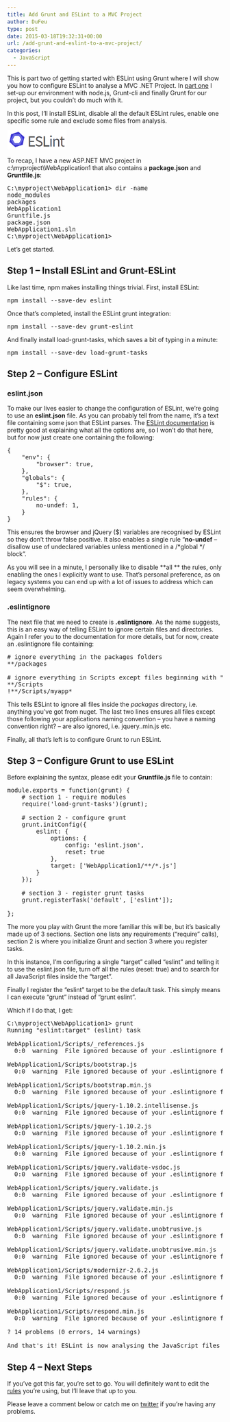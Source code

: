 ```yaml
---
title: Add Grunt and ESLint to a MVC Project
author: DuFeu
type: post
date: 2015-03-18T19:32:31+00:00
url: /add-grunt-and-eslint-to-a-mvc-project/
categories:
  - JavaScript
---
```


This is part two of getting started with ESLint using Grunt where I will show you how to configure ESLint to analyse a MVC .NET Project. In [part one][1] I set-up our environment with node.js, Grunt-cli and finally Grunt for our project, but you couldn&#8217;t do much with it.

In this post, I&#8217;ll install ESLint, disable all the default ESLint rules, enable one specific some rule and exclude some files from analysis.

[<img src="../../images/2015/01/ESLint.png" alt="Add Grunt and ESLint to a MVC Project" width="138" height="45" class="aligncenter size-full wp-image-360" />][2]

To recap, I have a new ASP.NET MVC project in c:\myproject\WebApplication1 that also contains a **package.json** and **Gruntfile.js**:

<pre class="brush: bash; title: ; notranslate" title="">C:\myproject\WebApplication1&gt; dir -name
node_modules
packages
WebApplication1
Gruntfile.js
package.json
WebApplication1.sln
C:\myproject\WebApplication1&gt;
</pre>

Let&#8217;s get started.

## Step 1 &#8211; Install ESLint and Grunt-ESLint

Like last time, npm makes installing things trivial. First, install ESLint:

<pre class="brush: bash; title: ; notranslate" title="">npm install --save-dev eslint
</pre>

Once that&#8217;s completed, install the ESLint grunt integration:

<pre class="brush: bash; title: ; notranslate" title="">npm install --save-dev grunt-eslint
</pre>

And finally install load-grunt-tasks, which saves a bit of typing in a minute:

<pre class="brush: bash; title: ; notranslate" title="">npm install --save-dev load-grunt-tasks
</pre>

## Step 2 &#8211; Configure ESLint

### eslint.json

To make our lives easier to change the configuration of ESLint, we&#8217;re going to use an **eslint.json** file. As you can probably tell from the name, it&#8217;s a text file containing some json that ESLint parses. The [ESLint documentation][3] is pretty good at explaining what all the options are, so I won&#8217;t do that here, but for now just create one containing the following:

<pre class="brush: jscript; title: ; notranslate" title="">{
    "env": {
        "browser": true,
    },
	"globals": {
        "$": true,
    },
	"rules": {
        no-undef: 1,
    }
}
</pre>

This ensures the browser and jQuery (\$) variables are recognised by ESLint so they don&#8217;t throw false positive. It also enables a single rule &#8220;**no-undef** &#8211; disallow use of undeclared variables unless mentioned in a /\*global \*/ block&#8221;.

As you will see in a minute, I personally like to disable \*\*all \*\* the rules, only enabling the ones I explicitly want to use. That&#8217;s personal preference, as on legacy systems you can end up with a lot of issues to address which can seem overwhelming.

### .eslintignore

The next file that we need to create is **.eslintignore**. As the name suggests, this is an easy way of telling ESLint to ignore certain files and directories. Again I refer you to the documentation for more details, but for now, create an .eslintignore file containing:

<pre class="brush: plain; title: ; notranslate" title=""># ignore everything in the packages folders
**/packages

# ignore everything in Scripts except files beginning with "myapp"
**/Scripts
!**/Scripts/myapp*
</pre>

This tells ESLint to ignore all files inside the _packages_ directory, i.e. anything you&#8217;ve got from nuget. The last two lines ensures all files except those following your applications naming convention &#8211; you have a naming convention right? &#8211; are also ignored, i.e. jquery.<ver>.min.js etc.

Finally, all that&#8217;s left is to configure Grunt to run ESLint.

## Step 3 &#8211; Configure Grunt to use ESLint

Before explaining the syntax, please edit your **Gruntfile.js** file to contain:

<pre class="brush: jscript; title: ; notranslate" title="">module.exports = function(grunt) {
	# section 1 - require modules
	require('load-grunt-tasks')(grunt);

	# section 2 - configure grunt
	grunt.initConfig({
		eslint: {
			options: {
				config: 'eslint.json',
				reset: true
			},
			target: ['WebApplication1/**/*.js']
		}
	});

	# section 3 - register grunt tasks
	grunt.registerTask('default', ['eslint']);
 
};
</pre>

The more you play with Grunt the more familiar this will be, but it&#8217;s basically made up of 3 sections. Section one lists any requirements (&#8220;require&#8221; calls), section 2 is where you initialize Grunt and section 3 where you register tasks.

In this instance, I&#8217;m configuring a single &#8220;target&#8221; called &#8220;eslint&#8221; and telling it to use the eslint.json file, turn off all the rules (reset: true) and to search for all JavaScript files inside the &#8220;target&#8221;.

Finally I register the &#8220;eslint&#8221; target to be the default task. This simply means I can execute &#8220;grunt&#8221; instead of &#8220;grunt eslint&#8221;.

Which if I do that, I get:

<pre class="brush: bash; title: ; notranslate" title="">C:\myproject\WebApplication1&gt; grunt
Running "eslint:target" (eslint) task

WebApplication1/Scripts/_references.js
  0:0  warning  File ignored because of your .eslintignore file. Use --no-ignore to override

WebApplication1/Scripts/bootstrap.js
  0:0  warning  File ignored because of your .eslintignore file. Use --no-ignore to override

WebApplication1/Scripts/bootstrap.min.js
  0:0  warning  File ignored because of your .eslintignore file. Use --no-ignore to override

WebApplication1/Scripts/jquery-1.10.2.intellisense.js
  0:0  warning  File ignored because of your .eslintignore file. Use --no-ignore to override

WebApplication1/Scripts/jquery-1.10.2.js
  0:0  warning  File ignored because of your .eslintignore file. Use --no-ignore to override

WebApplication1/Scripts/jquery-1.10.2.min.js
  0:0  warning  File ignored because of your .eslintignore file. Use --no-ignore to override

WebApplication1/Scripts/jquery.validate-vsdoc.js
  0:0  warning  File ignored because of your .eslintignore file. Use --no-ignore to override

WebApplication1/Scripts/jquery.validate.js
  0:0  warning  File ignored because of your .eslintignore file. Use --no-ignore to override

WebApplication1/Scripts/jquery.validate.min.js
  0:0  warning  File ignored because of your .eslintignore file. Use --no-ignore to override

WebApplication1/Scripts/jquery.validate.unobtrusive.js
  0:0  warning  File ignored because of your .eslintignore file. Use --no-ignore to override

WebApplication1/Scripts/jquery.validate.unobtrusive.min.js
  0:0  warning  File ignored because of your .eslintignore file. Use --no-ignore to override

WebApplication1/Scripts/modernizr-2.6.2.js
  0:0  warning  File ignored because of your .eslintignore file. Use --no-ignore to override

WebApplication1/Scripts/respond.js
  0:0  warning  File ignored because of your .eslintignore file. Use --no-ignore to override

WebApplication1/Scripts/respond.min.js
  0:0  warning  File ignored because of your .eslintignore file. Use --no-ignore to override

? 14 problems (0 errors, 14 warnings)

And that's it! ESLint is now analysing the JavaScript files in my MVC project.
</pre>

## Step 4 &#8211; Next Steps

If you&#8217;ve got this far, you&#8217;re set to go. You will definitely want to edit the [rules][4] you&#8217;re using, but I&#8217;ll leave that up to you.

Please leave a comment below or catch me on [twitter][5] if you&#8217;re having any problems.

[1]: http://localhost:8000/empty/getting-started-with-eslint-using-grunt/
[2]: ../../images/2015/01/ESLint.png
[3]: http://eslint.org/docs/configuring/
[4]: http://eslint.org/docs/rules/
[5]: https://www.twitter.com/mattdufeu
